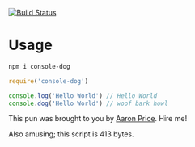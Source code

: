 [![Build Status](https://travis-ci.org/aaron-price/console-dog.svg?branch=master)](https://travis-ci.org/aaron-price/console-dog)

# Usage
```bash
npm i console-dog
```

```javascript
require('console-dog')

console.log('Hello World') // Hello World
console.dog('Hello World') // woof bark howl
```

This pun was brought to you by [Aaron Price](https://github.com/aaron-price). Hire me!

Also amusing; this script is 413 bytes.
